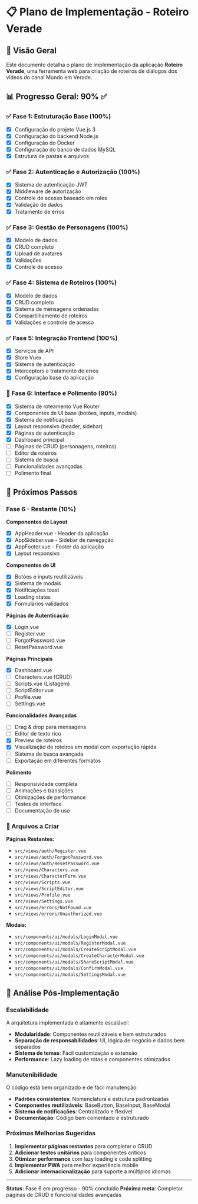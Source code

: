 # 📋 Plano de Implementação - Roteiro Verade

## 🎯 Visão Geral

Este documento detalha o plano de implementação da aplicação **Roteiro Verade**, uma ferramenta web para criação de roteiros de diálogos dos vídeos do canal Mundo em Verade.

## 📊 Progresso Geral: 90% ✅

### ✅ Fase 1: Estruturação Base (100%)
- [x] Configuração do projeto Vue.js 3
- [x] Configuração do backend Node.js
- [x] Configuração do Docker
- [x] Configuração do banco de dados MySQL
- [x] Estrutura de pastas e arquivos

### ✅ Fase 2: Autenticação e Autorização (100%)
- [x] Sistema de autenticação JWT
- [x] Middleware de autorização
- [x] Controle de acesso baseado em roles
- [x] Validação de dados
- [x] Tratamento de erros

### ✅ Fase 3: Gestão de Personagens (100%)
- [x] Modelo de dados
- [x] CRUD completo
- [x] Upload de avatares
- [x] Validações
- [x] Controle de acesso

### ✅ Fase 4: Sistema de Roteiros (100%)
- [x] Modelo de dados
- [x] CRUD completo
- [x] Sistema de mensagens ordenadas
- [x] Compartilhamento de roteiros
- [x] Validações e controle de acesso

### ✅ Fase 5: Integração Frontend (100%)
- [x] Serviços de API
- [x] Store Vuex
- [x] Sistema de autenticação
- [x] Interceptors e tratamento de erros
- [x] Configuração base da aplicação

### 🔄 Fase 6: Interface e Polimento (90%)
- [x] Sistema de roteamento Vue Router
- [x] Componentes de UI base (botões, inputs, modais)
- [x] Sistema de notificações
- [x] Layout responsivo (header, sidebar)
- [x] Páginas de autenticação
- [x] Dashboard principal
- [ ] Páginas de CRUD (personagens, roteiros)
- [ ] Editor de roteiros
- [ ] Sistema de busca
- [ ] Funcionalidades avançadas
- [ ] Polimento final

## 🚀 Próximos Passos

### Fase 6 - Restante (10%)
**Componentes de Layout**
- [x] AppHeader.vue - Header da aplicação
- [x] AppSidebar.vue - Sidebar de navegação
- [x] AppFooter.vue - Footer da aplicação
- [x] Layout responsivo

**Componentes de UI**
- [x] Botões e inputs reutilizáveis
- [x] Sistema de modais
- [x] Notificações toast
- [x] Loading states
- [x] Formulários validados

**Páginas de Autenticação**
- [x] Login.vue
- [ ] Register.vue
- [ ] ForgotPassword.vue
- [ ] ResetPassword.vue

**Páginas Principais**
- [x] Dashboard.vue
- [ ] Characters.vue (CRUD)
- [ ] Scripts.vue (Listagem)
- [ ] ScriptEditor.vue
- [ ] Profile.vue
- [ ] Settings.vue

**Funcionalidades Avançadas**
- [ ] Drag & drop para mensagens
- [ ] Editor de texto rico
- [x] Preview de roteiros
- [x] Visualização de roteiros em modal com exportação rápida
- [ ] Sistema de busca avançada
- [ ] Exportação em diferentes formatos

**Polimento**
- [ ] Responsividade completa
- [ ] Animações e transições
- [ ] Otimizações de performance
- [ ] Testes de interface
- [ ] Documentação de uso

### 📁 Arquivos a Criar

**Páginas Restantes:**
- `src/views/auth/Register.vue`
- `src/views/auth/ForgotPassword.vue`
- `src/views/auth/ResetPassword.vue`
- `src/views/Characters.vue`
- `src/views/CharacterForm.vue`
- `src/views/Scripts.vue`
- `src/views/ScriptEditor.vue`
- `src/views/Profile.vue`
- `src/views/Settings.vue`
- `src/views/errors/NotFound.vue`
- `src/views/errors/Unauthorized.vue`

**Modais:**
- `src/components/ui/modals/LoginModal.vue`
- `src/components/ui/modals/RegisterModal.vue`
- `src/components/ui/modals/CreateScriptModal.vue`
- `src/components/ui/modals/CreateCharacterModal.vue`
- `src/components/ui/modals/ShareScriptModal.vue`
- `src/components/ui/modals/ConfirmModal.vue`
- `src/components/ui/modals/SettingsModal.vue`

## 🎨 Análise Pós-Implementação

### Escalabilidade
A arquitetura implementada é altamente escalável:
- **Modularidade**: Componentes reutilizáveis e bem estruturados
- **Separação de responsabilidades**: UI, lógica de negócio e dados bem separados
- **Sistema de temas**: Fácil customização e extensão
- **Performance**: Lazy loading de rotas e componentes otimizados

### Manutenibilidade
O código está bem organizado e de fácil manutenção:
- **Padrões consistentes**: Nomenclatura e estrutura padronizadas
- **Componentes reutilizáveis**: BaseButton, BaseInput, BaseModal
- **Sistema de notificações**: Centralizado e flexível
- **Documentação**: Código bem comentado e estruturado

### Próximas Melhorias Sugeridas
1. **Implementar páginas restantes** para completar o CRUD
2. **Adicionar testes unitários** para componentes críticos
3. **Otimizar performance** com lazy loading e code splitting
4. **Implementar PWA** para melhor experiência mobile
5. **Adicionar internacionalização** para suporte a múltiplos idiomas

---

**Status**: Fase 6 em progresso - 90% concluído
**Próxima meta**: Completar páginas de CRUD e funcionalidades avançadas